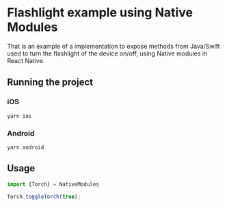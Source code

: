 # Flashlight example using Native Modules

That is an example of a implementation to expose methods from Java/Swift used to turn the flashlight of the device on/off, using Native modules in React Native.

## Running the project

### iOS
```
yarn ios
```
### Android
```
yarn android
```

## Usage

```javascript
import {Torch} = NativeModules

Torch.toggleTorch(true);
```
